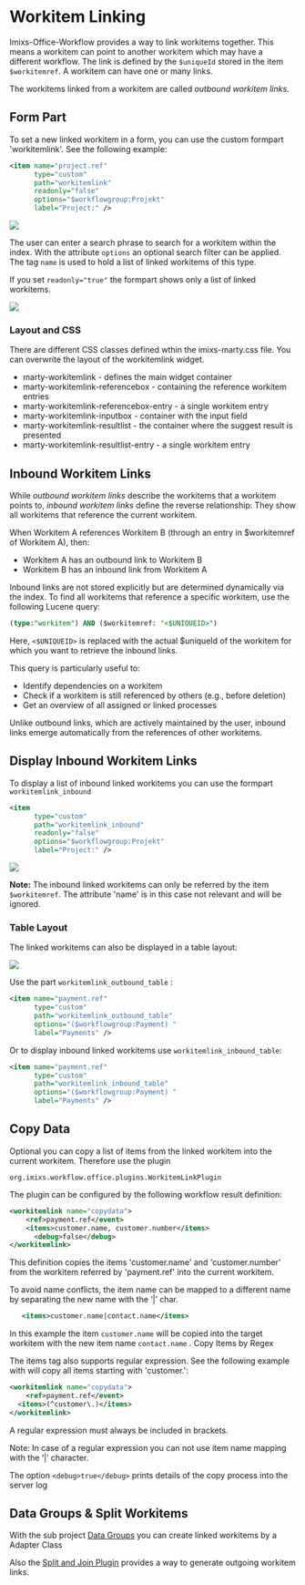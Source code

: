 # Workitem Linking

Imixs-Office-Workflow provides a way to link workitems together. This means a workitem can point to another workitem which may have a different workflow. The link is defined by the `$uniqueId` stored in the item `$workitemref`. A workitem can have one or many links.

The workitems linked from a workitem are called _outbound workitem links_.

## Form Part

To set a new linked workitem in a form, you can use the custom formpart 'workitemlink'. See the following example:

```xml
<item name="project.ref"
      type="custom"
      path="workitemlink"
      readonly="false"
      options="$workflowgroup:Projekt"
      label="Project:" />
```

<img src="workitemlink_01.png" />

The user can enter a search phrase to search for a workitem within the index. With the attribute `options` an optional search filter can be applied. The tag `name` is used to hold a list of linked workitems of this type.

If you set `readonly="true"` the formpart shows only a list of linked workitems.

<img src="workitemlink_02.png" />

### Layout and CSS

There are different CSS classes defined wthin the imixs-marty.css file. You can overwrite
the layout of the workitemlink widget.

- marty-workitemlink - defines the main widget container
- marty-workitemlink-referencebox - containing the reference workitem entries
- marty-workitemlink-referencebox-entry - a single workitem entry
- marty-workitemlink-inputbox - container with the input field
- marty-workitemlink-resultlist - the container where the suggest result is presented
- marty-workitemlink-resultlist-entry - a single workitem entry

## Inbound Workitem Links

While _outbound workitem links_ describe the workitems that a workitem points to, _inbound workitem links_ define the reverse relationship: They show all workitems that reference the current workitem.

When Workitem A references Workitem B (through an entry in $workitemref of Workitem A), then:

- Workitem A has an outbound link to Workitem B
- Workitem B has an inbound link from Workitem A

Inbound links are not stored explicitly but are determined dynamically via the index. To find all workitems that reference a specific workitem, use the following Lucene query:

```sql
(type:"workitem") AND ($workitemref: "<$UNIQUEID>")
```

Here, `<$UNIQUEID>` is replaced with the actual $uniqueId of the workitem for which you want to retrieve the inbound links.

This query is particularly useful to:

- Identify dependencies on a workitem
- Check if a workitem is still referenced by others (e.g., before deletion)
- Get an overview of all assigned or linked processes

Unlike outbound links, which are actively maintained by the user, inbound links emerge automatically from the references of other workitems.

## Display Inbound Workitem Links

To display a list of inbound linked workitems you can use the formpart `workitemlink_inbound`

```xml
<item
      type="custom"
      path="workitemlink_inbound"
      readonly="false"
      options="$workflowgroup:Projekt"
      label="Project:" />
```

<img src="workitemlink_02.png" />

**Note:** The inbound linked workitems can only be referred by the item `$workitemref`. The attribute 'name' is in this case not relevant and will be ignored.

### Table Layout

The linked workitems can also be displayed in a table layout:

 <img src="workitemlink_03.png" />

Use the part `workitemlink_outbound_table` :

```xml
<item name="payment.ref"
      type="custom"
      path="workitemlink_outbound_table"
      options="($workflowgroup:Payment) "
      label="Payments" />
```

Or to display inbound linked workitems use `workitemlink_inbound_table`:

```xml
<item name="payment.ref"
      type="custom"
      path="workitemlink_inbound_table"
      options="($workflowgroup:Payment) "
      label="Payments" />
```

## Copy Data

Optional you can copy a list of items from the linked workitem into the current workitem. Therefore use the plugin

`org.imixs.workflow.office.plugins.WorkitemLinkPlugin`

The plugin can be configured by the following workflow result definition:

```xml
<workitemlink name="copydata">
	<ref>payment.ref</event>
	<items>customer.name, customer.number</items>
      <debug>false</debug>
</workitemlink>
```

This definition copies the items 'customer.name' and 'customer.number' from the workitem referred by 'payment.ref' into the current workitem.

To avoid name conflicts, the item name can be mapped to a different name by separating the new name with the ‘|’ char.

```xml
   <items>customer.name|contact.name</items>
```

In this example the item `customer.name` will be copied into the target workitem with the new item name `contact.name` .
Copy Items by Regex

The items tag also supports regular expression. See the following example with will copy all items starting with 'customer.':

```xml
<workitemlink name="copydata">
	<ref>payment.ref</event>
  <items>(^customer\.)</items>
</workitemlink>
```

A regular expression must always be included in brackets.

Note: In case of a regular expression you can not use item name mapping with the ‘|’ character.

The option `<debug>true</debug>` prints details of the copy process into the server log

## Data Groups & Split Workitems

With the sub project [Data Groups](https://github.com/imixs/imixs-data/tree/main/imixs-data-groups) you can create linked workitems by a Adapter Class

Also the [Split and Join Plugin](https://www.imixs.org/doc/engine/plugins/splitandjoinplugin.html) provides a way to generate outgoing workitem links.

